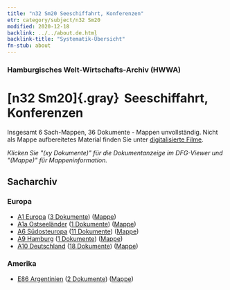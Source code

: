 ```yaml
---
title: "n32 Sm20 Seeschiffahrt, Konferenzen"
etr: category/subject/n32 Sm20
modified: 2020-12-18
backlink: ../../about.de.html
backlink-title: "Systematik-Übersicht"
fn-stub: about
---
```


### Hamburgisches Welt-Wirtschafts-Archiv (HWWA)
# [n32 Sm20]{.gray}&#8201; Seeschiffahrt, Konferenzen&#160; 




Insgesamt 6 Sach-Mappen, 36 Dokumente - Mappen unvollständig.
Nicht als Mappe aufbereitetes Material finden Sie unter [digitalisierte Filme](/film/h1_sh).

_Klicken Sie "(xy Dokumente)" für die Dokumentanzeige im DFG-Viewer und "(Mappe)" für Mappeninformation._

## Sacharchiv




### Europa

- [A1 Europa](../../../geo/about.de.html#A1) (<a href="https://dfg-viewer.de/show/?tx_dlf[id]=https://pm20.zbw.eu/mets/sh/1408xx/140892/1501xx/150181/public.mets.de.xml" target="_blank">3 Dokumente</a>) ([Mappe](http://purl.org/pressemappe20/folder/sh/140892,150181))
- [A1a Ostseeländer](../../../geo/about.de.html#A1a) (<a href="https://dfg-viewer.de/show/?tx_dlf[id]=https://pm20.zbw.eu/mets/sh/1408xx/140894/1501xx/150181/public.mets.de.xml" target="_blank">1 Dokumente</a>) ([Mappe](http://purl.org/pressemappe20/folder/sh/140894,150181))
- [A6 Südosteuropa](../../../geo/about.de.html#A6) (<a href="https://dfg-viewer.de/show/?tx_dlf[id]=https://pm20.zbw.eu/mets/sh/1409xx/140900/1501xx/150181/public.mets.de.xml" target="_blank">11 Dokumente</a>) ([Mappe](http://purl.org/pressemappe20/folder/sh/140900,150181))
- [A9 Hamburg](../../../geo/about.de.html#A9) (<a href="https://dfg-viewer.de/show/?tx_dlf[id]=https://pm20.zbw.eu/mets/sh/1409xx/140905/1501xx/150181/public.mets.de.xml" target="_blank">1 Dokumente</a>) ([Mappe](http://purl.org/pressemappe20/folder/sh/140905,150181))
- [A10 Deutschland](../../../geo/about.de.html#A10) (<a href="https://dfg-viewer.de/show/?tx_dlf[id]=https://pm20.zbw.eu/mets/sh/1261xx/126128/1501xx/150181/public.mets.de.xml" target="_blank">18 Dokumente</a>) ([Mappe](http://purl.org/pressemappe20/folder/sh/126128,150181))

### Amerika

- [E86 Argentinien](../../../geo/about.de.html#E86) (<a href="https://dfg-viewer.de/show/?tx_dlf[id]=https://pm20.zbw.eu/mets/sh/1416xx/141692/1501xx/150181/public.mets.de.xml" target="_blank">2 Dokumente</a>) ([Mappe](http://purl.org/pressemappe20/folder/sh/141692,150181))


